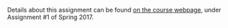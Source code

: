 Details about this assignment can be found [on the course webpage](https://blog.csdn.net/zhangxb35/article/details/55223825/), under Assignment #1 of Spring 2017.
